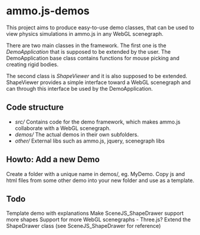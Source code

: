 # ammo.js-demos
This project aims to produce easy-to-use demo classes, that can be used to view physics simulations in ammo.js in any WebGL scenegraph.

There are two main classes in the framework. The first one is the _DemoApplication_ that is supposed to be extended by the user. The DemoApplication base class contains functions for mouse picking and creating rigid bodies.

The second class is _ShapeViewer_ and it is also supposed to be extended. ShapeViewer provides a simple interface toward a WebGL scenegraph and can through this interface be used by the DemoApplication.

## Code structure
* _src/_ Contains code for the demo framework, which makes ammo.js collaborate with a WebGL scenegraph.
* _demos/_ The actual demos in their own subfolders.
* _other/_ External libs such as ammo.js, jquery, scenegraph libs

## Howto: Add a new Demo
Create a folder with a unique name in demos/, eg. MyDemo. Copy js and html files from some other demo into your new folder and use as a template.

## Todo
Template demo with explanations
Make SceneJS_ShapeDrawer support more shapes
Support for more WebGL scenegraphs - Three.js? Extend the ShapeDrawer class (see SceneJS_ShapeDrawer for reference)